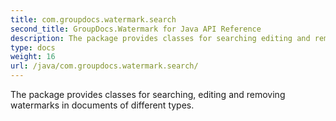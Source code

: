 ```yaml
---
title: com.groupdocs.watermark.search
second_title: GroupDocs.Watermark for Java API Reference
description: The package provides classes for searching editing and removing watermarks in documents of different types.
type: docs
weight: 16
url: /java/com.groupdocs.watermark.search/
---
```


The package provides classes for searching, editing and removing watermarks in documents of different types.

